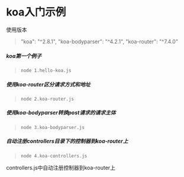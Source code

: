 # koa入门示例

使用版本

> "koa": "^2.8.1",
> "koa-bodyparser": "^4.2.1",
> "koa-router": "^7.4.0"

##### koa第一个例子
> `node 1.hello-koa.js`

##### 使用koa-router区分请求方式和地址
> `node 2.koa-router.js`

##### 使用koa-bodyparser转换post请求的请求主体
> `node 3.koa-bodyparser.js`

##### 自动注册controllers目录下的控制器到koa-router上
> `node 4.koa-controllers.js`

controllers.js中自动注册控制器到koa-router上

